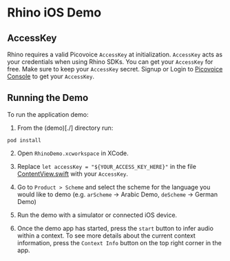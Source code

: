 # Rhino iOS Demo

## AccessKey

Rhino requires a valid Picovoice `AccessKey` at initialization. `AccessKey` acts as your credentials when using Rhino SDKs.
You can get your `AccessKey` for free. Make sure to keep your `AccessKey` secret.
Signup or Login to [Picovoice Console](https://console.picovoice.ai/) to get your `AccessKey`.

## Running the Demo

To run the application demo:

1) From the (demo)[./] directory run:

```console
pod install
```

2) Open `RhinoDemo.xcworkspace` in XCode.

3) Replace `let accessKey = "${YOUR_ACCESS_KEY_HERE}"` in the file [ContentView.swift](./RhinoDemo/ContentView.swift) with your `AccessKey`.

4) Go to `Product > Scheme` and select the scheme for the language you would like to demo (e.g. `arScheme` -> Arabic Demo, `deScheme` -> German Demo)

5) Run the demo with a simulator or connected iOS device.

6) Once the demo app has started, press the `start` button to infer audio within a context. To see more details about
the current context information, press the `Context Info` button on the top right corner in the app.

